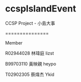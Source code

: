 ﻿ccspIslandEvent
===============

CCSP Project - 小島大事

===============

Member

R02944028 林瑋庭 lizst

B99703110 黃映親 heypo

T02902305 蔡煒杰 Ykid
